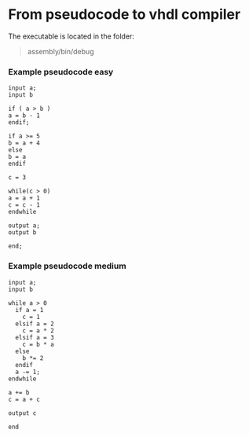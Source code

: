 # From pseudocode to vhdl compiler
The executable is located in the folder:
> assembly/bin/debug   
### Example pseudocode easy
```
input a;
input b

if ( a > b )
a = b - 1
endif;

if a >= 5
b = a + 4
else
b = a
endif

c = 3

while(c > 0)
a = a + 1
c = c - 1
endwhile

output a;
output b

end;
```
### Example pseudocode medium

```
input a;
input b

while a > 0
  if a = 1
    c = 1
  elsif a = 2
    c = a * 2
  elsif a = 3
    c = b * a
  else
    b *= 2
  endif
  a -= 1;
endwhile

a += b
c = a + c

output c

end
```
